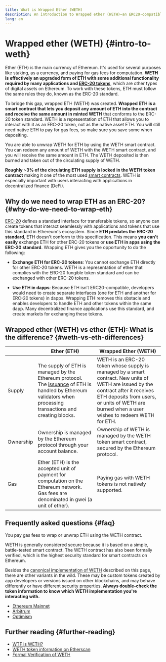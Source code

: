 ```yaml
---
title: What is Wrapped Ether (WETH)
description: An introduction to Wrapped ether (WETH)—an ERC20-compatible wrapper for ether (ETH). 
lang: en
---
```


# Wrapped ether (WETH) {#intro-to-weth}

Ether (ETH) is the main currency of Ethereum. It's used for several purposes like staking, as a currency, and paying for gas fees for computation. **WETH is effectively an upgraded form of ETH with some additional functionality required by many applications and [ERC-20 tokens](/glossary/#erc-20)**, which are other types of digital assets on Ethereum. To work with these tokens, ETH must follow the same rules they do, known as the ERC-20 standard.

To bridge this gap, wrapped ETH (WETH) was created. **Wrapped ETH is a smart contract that lets you deposit any amount of ETH into the contract and receive the same amount in minted WETH** that conforms to the ERC-20 token standard. WETH is a representation of ETH that allows you to interact with it as an ERC-20 token, not as the native asset ETH. You will still need native ETH to pay for gas fees, so make sure you save some when depositing. 

You are able to unwrap WETH for ETH by using the WETH smart contract. You can redeem any amount of WETH with the WETH smart contract, and you will receive the same amount in ETH. The WETH deposited is then burned and taken out of the circulating supply of WETH.

**Roughly ~3% of the circulating ETH supply is locked in the WETH token contract** making it one of the most used [smart contracts](/glossary/#smart-contract). WETH is especially important with users interacting with applications in decentralized finance (DeFi).

## Why do we need to wrap ETH as an ERC-20? {#why-do-we-need-to-wrap-eth} 

[ERC-20](/developers/docs/standards/tokens/erc-20/) defines a standard interface for transferable tokens, so anyone can create tokens that interact seamlessly with applications and tokens that use this standard in Ethereum's ecosystem. Since **ETH predates the ERC-20 standard**, ETH doesn't conform to this specification. This means **you can't easily** exchange ETH for other ERC-20 tokens or **use ETH in apps using the ERC-20 standard**. Wrapping ETH gives you the opportunity to do the following:

- **Exchange ETH for ERC-20 tokens**: You cannot exchange ETH directly for other ERC-20 tokens. WETH is a representation of ether that complies with the ERC-20 fungible token standard and can be exchanged with other ERC-20 tokens. 

- **Use ETH in dapps**: Because ETH isn’t ERC20-compatible, developers would need to create separate interfaces (one for ETH and another for ERC-20 tokens) in dapps. Wrapping ETH removes this obstacle and enables developers to handle ETH and other tokens within the same dapp. Many decentralized finance applications use this standard, and create markets for exchanging these tokens.

## Wrapped ether (WETH) vs ether (ETH): What is the difference? {#weth-vs-eth-differences}


|            | **Ether (ETH)**                                                                                                                                                                                                                 | **Wrapped Ether (WETH)**                                                                                                                                                                                                                                                                                    |
|------------|-----------------------------------------------------------------------------------------------------------------------------------------------------------------------------------------------------------------------------|---------------------------------------------------------------------------------------------------------------------------------------------------------------------------------------------------------------------------------------------------------------------------------------------------------|
| Supply     | The supply of ETH is managed by the Ethereum protocol. The [issuance](/roadmap/merge/issuance) of ETH is handled by Ethereum validators when processing transactions and creating blocks.                           | WETH is an ERC-20 token whose supply is managed by a smart contract. New units of WETH are issued by the contract after it receives ETH deposits from users, or units of WETH are burned when a user wishes to redeem WETH for ETH.                                                                                                                                        |
| Ownership  | Ownership is managed by the Ethereum protocol through your account balance.  | Ownership of WETH is managed by the WETH token smart contract, secured by the Ethereum protocol.                                                                                                                                         |
| Gas        | Ether (ETH) is the accepted unit of payment for computation on the Ethereum network. Gas fees are denominated in gwei (a unit of ether).                                                                                    | Paying gas with WETH tokens is not natively supported.                                                                                                                                                                                              |

## Frequently asked questions {#faq}
 
<ExpandableCard title="Do you pay to wrap/unwrap ETH?" eventCategory="/wrapped-eth" eventName="clicked Do you pay to wrap/unwrap ETH?">

You pay gas fees to wrap or unwrap ETH using the WETH contract.

</ExpandableCard>

<ExpandableCard title="Is WETH safe?" eventCategory="/wrapped-eth" eventName="clicked Is WETH safe?">

WETH is generally considered secure because it is based on a simple, battle-tested smart contract. The WETH contract has also been formally verified, which is the highest security standard for smart contracts on Ethereum.

</ExpandableCard>

<ExpandableCard title="Why am I seeing different WETH tokens?" eventCategory="/wrapped-eth" eventName="clicked Why am I seeing different WETH tokens?">

Besides the [canonical implementation of WETH](https://etherscan.io/token/0xc02aaa39b223fe8d0a0e5c4f27ead9083c756cc2) described on this page, there are other variants in the wild. These may be custom tokens created by app developers or versions issued on other blockchains, and may behave differently or have different security properties. **Always double-check the token information to know which WETH implementation you're interacting with.**

</ExpandableCard>

<ExpandableCard title="What are the WETH contracts on other networks?" eventCategory="/wrapped-eth" eventName="clicked What are the WETH contracts on other networks?">

- [Ethereum Mainnet](https://etherscan.io/token/0xC02aaA39b223FE8D0A0e5C4F27eAD9083C756Cc2)
- [Arbitrum](https://arbiscan.io/token/0x82af49447d8a07e3bd95bd0d56f35241523fbab1)
- [Optimism](https://optimistic.etherscan.io/token/0x4200000000000000000000000000000000000006)

</ExpandableCard>

## Further reading {#further-reading}

- [WTF is WETH?](https://weth.tkn.eth.limo/)
- [WETH token information on Etherscan](https://etherscan.io/token/0xc02aaa39b223fe8d0a0e5c4f27ead9083c756cc2)
- [Formal Verification of WETH](https://zellic.io/blog/formal-verification-weth)

